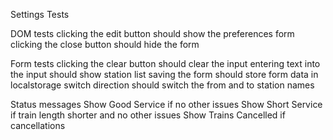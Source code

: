 Settings Tests

DOM tests
clicking the edit button should show the preferences form
clicking the close button should hide the form

Form tests
clicking the clear button should clear the input
entering text into the input should show station list
saving the form should store form data in localstorage
switch direction should switch the from and to station names

Status messages
Show Good Service if no other issues
Show Short Service if train length shorter and no other issues
Show Trains Cancelled if cancellations
